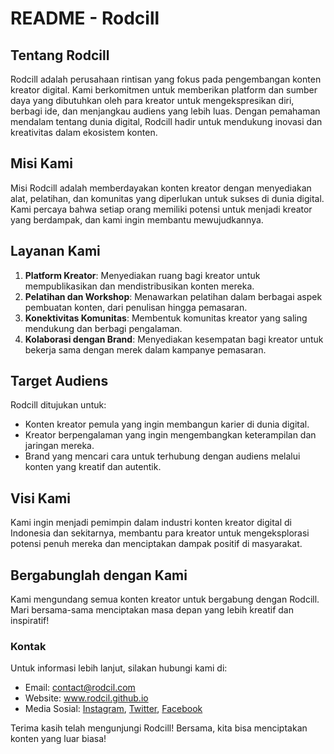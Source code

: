 # README - Rodcill

## Tentang Rodcill

Rodcill adalah perusahaan rintisan yang fokus pada pengembangan konten kreator digital. Kami berkomitmen untuk memberikan platform dan sumber daya yang dibutuhkan oleh para kreator untuk mengekspresikan diri, berbagi ide, dan menjangkau audiens yang lebih luas. Dengan pemahaman mendalam tentang dunia digital, Rodcill hadir untuk mendukung inovasi dan kreativitas dalam ekosistem konten.

## Misi Kami

Misi Rodcill adalah memberdayakan konten kreator dengan menyediakan alat, pelatihan, dan komunitas yang diperlukan untuk sukses di dunia digital. Kami percaya bahwa setiap orang memiliki potensi untuk menjadi kreator yang berdampak, dan kami ingin membantu mewujudkannya.

## Layanan Kami

1. **Platform Kreator**: Menyediakan ruang bagi kreator untuk mempublikasikan dan mendistribusikan konten mereka.
2. **Pelatihan dan Workshop**: Menawarkan pelatihan dalam berbagai aspek pembuatan konten, dari penulisan hingga pemasaran.
3. **Konektivitas Komunitas**: Membentuk komunitas kreator yang saling mendukung dan berbagi pengalaman.
4. **Kolaborasi dengan Brand**: Menyediakan kesempatan bagi kreator untuk bekerja sama dengan merek dalam kampanye pemasaran.

## Target Audiens

Rodcill ditujukan untuk:
- Konten kreator pemula yang ingin membangun karier di dunia digital.
- Kreator berpengalaman yang ingin mengembangkan keterampilan dan jaringan mereka.
- Brand yang mencari cara untuk terhubung dengan audiens melalui konten yang kreatif dan autentik.

## Visi Kami

Kami ingin menjadi pemimpin dalam industri konten kreator digital di Indonesia dan sekitarnya, membantu para kreator untuk mengeksplorasi potensi penuh mereka dan menciptakan dampak positif di masyarakat.

## Bergabunglah dengan Kami

Kami mengundang semua konten kreator untuk bergabung dengan Rodcill. Mari bersama-sama menciptakan masa depan yang lebih kreatif dan inspiratif!

### Kontak

Untuk informasi lebih lanjut, silakan hubungi kami di:
- Email: contact@rodcil.com
- Website: www.rodcil.github.io
- Media Sosial: [Instagram](https://instagram.com/rodcill), [Twitter](https://twitter.com/rodcill), [Facebook](https://facebook.com/rodcill)

Terima kasih telah mengunjungi Rodcill! Bersama, kita bisa menciptakan konten yang luar biasa!
